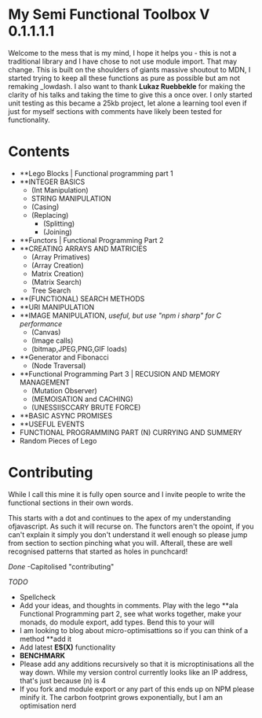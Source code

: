 # My Semi Functional Toolbox V 0.1.1.1.1
Welcome to the mess that is my mind, I hope it helps you - this is not a traditional library and I have chose to not use module import. That may change.
This is built on the shoulders of giants massive shoutout to MDN, I started trying to keep all these functions as pure as possible but am not remaking _lowdash.
 I also want to thank **Lukaz Ruebbekle** for making the clarity of his talks and taking the time to give this a once over. I only started unit testing as this became a 25kb project, let alone a learning tool even if just for myself 
sections with comments have likely been tested for functionality.
# Contents
- **Lego Blocks | Functional programming part 1
- **INTEGER BASICS
  - (Int Manipulation)
  - STRING MANIPULATION
  - (Casing)
  - (Replacing)
    - (Splitting)
    - (Joining)
 - **Functors | Functional Programming Part 2
 - **CREATING ARRAYS AND MATRICIES
    - (Array Primatives)
    - (Array Creation)
    - Matrix Creation)
    - (Matrix Search)
    - Tree Search
  - **(FUNCTIONAL) SEARCH METHODS
  - **URI MANIPULATION
 - **IMAGE MANIPULATION, *useful, but use "npm i sharp" for C performance*
   - (Canvas)
   - (Image calls)
   - (bitmap,JPEG,PNG,GIF loads)
 - **Generator and Fibonacci
   - (Node Traversal)
 - **Functional Programming Part 3 | RECUSION AND MEMORY MANAGEMENT
   - (Mutation Observer)
   - (MEMOISATION and CACHING)
   - (UNESSIISCCARY BRUTE FORCE)
- **BASIC ASYNC PROMISES
- **USEFUL EVENTS
- FUNCTIONAL PROGRAMMING PART (N) CURRYING AND SUMMERY
- Random Pieces of Lego

# Contributing
While I call this mine it is fully open source and I invite people to write the functional sections in their own words.

This starts with a dot and continues to the apex of my understanding ofjavascript. As such it will recurse on. The functors aren't the opoint,
if you can't explain it simply you don't understand it well enough so please jump from section to section pinching what you will. Afterall, 
these are well recognised patterns that started as holes in punchcard!

*Done*
-Capitolised "contributing"

*TODO*
- Spellcheck 
- Add your ideas, and thoughts in comments. Play with the lego **ala Functional Programming part 2, see what works together, make your monads, do module export, add types. Bend this to your will
- I am looking to blog about micro-optimisattions so if you can think of a method **add it
- Add latest **ES(X)** functionality
- **BENCHMARK**
- Please add any additions recursively so that it is microptinisations all the way down. While my version control currently looks like an IP address, that's just because (n) is 4
- If you fork and module export or any part of this ends up on NPM please minify it. The carbon footprint grows exponentially, but I am an optimisation nerd
